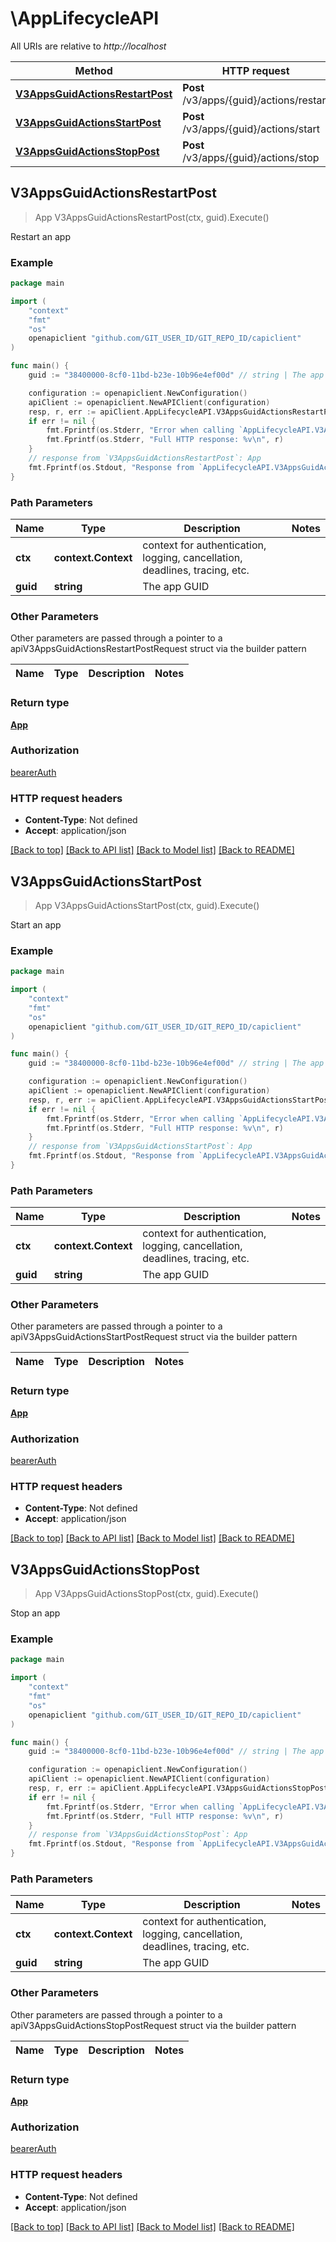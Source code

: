 # \AppLifecycleAPI

All URIs are relative to *http://localhost*

Method | HTTP request | Description
------------- | ------------- | -------------
[**V3AppsGuidActionsRestartPost**](AppLifecycleAPI.md#V3AppsGuidActionsRestartPost) | **Post** /v3/apps/{guid}/actions/restart | Restart an app
[**V3AppsGuidActionsStartPost**](AppLifecycleAPI.md#V3AppsGuidActionsStartPost) | **Post** /v3/apps/{guid}/actions/start | Start an app
[**V3AppsGuidActionsStopPost**](AppLifecycleAPI.md#V3AppsGuidActionsStopPost) | **Post** /v3/apps/{guid}/actions/stop | Stop an app



## V3AppsGuidActionsRestartPost

> App V3AppsGuidActionsRestartPost(ctx, guid).Execute()

Restart an app



### Example

```go
package main

import (
	"context"
	"fmt"
	"os"
	openapiclient "github.com/GIT_USER_ID/GIT_REPO_ID/capiclient"
)

func main() {
	guid := "38400000-8cf0-11bd-b23e-10b96e4ef00d" // string | The app GUID

	configuration := openapiclient.NewConfiguration()
	apiClient := openapiclient.NewAPIClient(configuration)
	resp, r, err := apiClient.AppLifecycleAPI.V3AppsGuidActionsRestartPost(context.Background(), guid).Execute()
	if err != nil {
		fmt.Fprintf(os.Stderr, "Error when calling `AppLifecycleAPI.V3AppsGuidActionsRestartPost``: %v\n", err)
		fmt.Fprintf(os.Stderr, "Full HTTP response: %v\n", r)
	}
	// response from `V3AppsGuidActionsRestartPost`: App
	fmt.Fprintf(os.Stdout, "Response from `AppLifecycleAPI.V3AppsGuidActionsRestartPost`: %v\n", resp)
}
```

### Path Parameters


Name | Type | Description  | Notes
------------- | ------------- | ------------- | -------------
**ctx** | **context.Context** | context for authentication, logging, cancellation, deadlines, tracing, etc.
**guid** | **string** | The app GUID | 

### Other Parameters

Other parameters are passed through a pointer to a apiV3AppsGuidActionsRestartPostRequest struct via the builder pattern


Name | Type | Description  | Notes
------------- | ------------- | ------------- | -------------


### Return type

[**App**](App.md)

### Authorization

[bearerAuth](../README.md#bearerAuth)

### HTTP request headers

- **Content-Type**: Not defined
- **Accept**: application/json

[[Back to top]](#) [[Back to API list]](../README.md#documentation-for-api-endpoints)
[[Back to Model list]](../README.md#documentation-for-models)
[[Back to README]](../README.md)


## V3AppsGuidActionsStartPost

> App V3AppsGuidActionsStartPost(ctx, guid).Execute()

Start an app



### Example

```go
package main

import (
	"context"
	"fmt"
	"os"
	openapiclient "github.com/GIT_USER_ID/GIT_REPO_ID/capiclient"
)

func main() {
	guid := "38400000-8cf0-11bd-b23e-10b96e4ef00d" // string | The app GUID

	configuration := openapiclient.NewConfiguration()
	apiClient := openapiclient.NewAPIClient(configuration)
	resp, r, err := apiClient.AppLifecycleAPI.V3AppsGuidActionsStartPost(context.Background(), guid).Execute()
	if err != nil {
		fmt.Fprintf(os.Stderr, "Error when calling `AppLifecycleAPI.V3AppsGuidActionsStartPost``: %v\n", err)
		fmt.Fprintf(os.Stderr, "Full HTTP response: %v\n", r)
	}
	// response from `V3AppsGuidActionsStartPost`: App
	fmt.Fprintf(os.Stdout, "Response from `AppLifecycleAPI.V3AppsGuidActionsStartPost`: %v\n", resp)
}
```

### Path Parameters


Name | Type | Description  | Notes
------------- | ------------- | ------------- | -------------
**ctx** | **context.Context** | context for authentication, logging, cancellation, deadlines, tracing, etc.
**guid** | **string** | The app GUID | 

### Other Parameters

Other parameters are passed through a pointer to a apiV3AppsGuidActionsStartPostRequest struct via the builder pattern


Name | Type | Description  | Notes
------------- | ------------- | ------------- | -------------


### Return type

[**App**](App.md)

### Authorization

[bearerAuth](../README.md#bearerAuth)

### HTTP request headers

- **Content-Type**: Not defined
- **Accept**: application/json

[[Back to top]](#) [[Back to API list]](../README.md#documentation-for-api-endpoints)
[[Back to Model list]](../README.md#documentation-for-models)
[[Back to README]](../README.md)


## V3AppsGuidActionsStopPost

> App V3AppsGuidActionsStopPost(ctx, guid).Execute()

Stop an app



### Example

```go
package main

import (
	"context"
	"fmt"
	"os"
	openapiclient "github.com/GIT_USER_ID/GIT_REPO_ID/capiclient"
)

func main() {
	guid := "38400000-8cf0-11bd-b23e-10b96e4ef00d" // string | The app GUID

	configuration := openapiclient.NewConfiguration()
	apiClient := openapiclient.NewAPIClient(configuration)
	resp, r, err := apiClient.AppLifecycleAPI.V3AppsGuidActionsStopPost(context.Background(), guid).Execute()
	if err != nil {
		fmt.Fprintf(os.Stderr, "Error when calling `AppLifecycleAPI.V3AppsGuidActionsStopPost``: %v\n", err)
		fmt.Fprintf(os.Stderr, "Full HTTP response: %v\n", r)
	}
	// response from `V3AppsGuidActionsStopPost`: App
	fmt.Fprintf(os.Stdout, "Response from `AppLifecycleAPI.V3AppsGuidActionsStopPost`: %v\n", resp)
}
```

### Path Parameters


Name | Type | Description  | Notes
------------- | ------------- | ------------- | -------------
**ctx** | **context.Context** | context for authentication, logging, cancellation, deadlines, tracing, etc.
**guid** | **string** | The app GUID | 

### Other Parameters

Other parameters are passed through a pointer to a apiV3AppsGuidActionsStopPostRequest struct via the builder pattern


Name | Type | Description  | Notes
------------- | ------------- | ------------- | -------------


### Return type

[**App**](App.md)

### Authorization

[bearerAuth](../README.md#bearerAuth)

### HTTP request headers

- **Content-Type**: Not defined
- **Accept**: application/json

[[Back to top]](#) [[Back to API list]](../README.md#documentation-for-api-endpoints)
[[Back to Model list]](../README.md#documentation-for-models)
[[Back to README]](../README.md)


